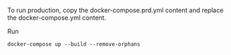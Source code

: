To run production, copy the docker-compose.prd.yml content and replace the docker-compose.yml content.

Run

```
docker-compose up --build --remove-orphans
```
